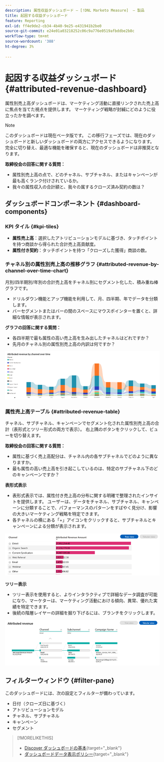 ```yaml
---
description: 属性収益ダッシュボード — [!DNL Marketo Measure]  — 製品
title: 起因する収益ダッシュボード
feature: Reporting
exl-id: ff4e9de2-cb34-4b40-9e25-e431941b2be0
source-git-commit: e24e01a03218252c06c9a776e0519afbddbe2b8c
workflow-type: tm+mt
source-wordcount: '388'
ht-degree: 3%

---
```


# 起因する収益ダッシュボード {#attributed-revenue-dashboard}

属性別売上高ダッシュボードは、マーケティング活動に直接リンクされた売上高に焦点を当てた視点を提供します。 マーケティング戦略が封緘にどのように役立ったかを調べます。

>[!NOTE]
>
>このダッシュボードは現在ベータ版です。 この移行フェーズでは、現在のダッシュボードと新しいダッシュボードの両方にアクセスできるようになります。 完全に切り替え、最適な機能を確保すると、現在のダッシュボードは非推奨となります。

**取締役会の回答に関する質問：**

* 属性別売上高の点で、どのチャネル、サブチャネル、またはキャンペーンが最も高くランク付けされているか。
* 我々の属性収入の合計額と、我々の属するクローズ済み契約の数は？

## ダッシュボードコンポーネント {#dashboard-components}

### KPI タイル {#kpi-tiles}

* **属性売上高**：選択したアトリビューションモデルに基づき、タッチポイントを持つ商談から得られた合計売上高貢献度。
* **属性付き契約**：タッチポイントを持つ「クローズした獲得」商談の数。

### チャネル別の属性別売上高の推移グラフ {#attributed-revenue-by-channel-over-time-chart}

月別/四半期別/年別の合計売上高をチャネル別にセグメント化した、積み重ね棒グラフです。

* ドリルダウン機能とアップ機能を利用して、月、四半期、年でデータを分類します。
* バーセグメントまたはバーの間のスペースにマウスポインターを置くと、詳細な情報が表示されます。

**グラフの回答に関する質問：**

* 各四半期で最も属性の高い売上高を生み出したチャネルはどれですか？
* 先月のチャネル別の属性別売上高の内訳は何ですか？

![](assets/attributed-revenue-dashboard-1.png)

### 属性売上高テーブル {#attributed-revenue-table}

チャネル、サブチャネル、キャンペーンでセグメント化された属性別売上高の合計（表形式とツリー形式の両方で表示）。 右上隅のボタンをクリックして、ビューを切り替えます。

**取締役会の回答に関する質問：**

* 属性に基づく売上高配分は、チャネル内の各サブチャネルでどのように異なりますか。
* 最も属性の高い売上高を引き起こしているのは、特定のサブチャネル下のどのキャンペーンですか？

**表形式表示**

* 表形式表示では、属性付き売上高の分布に関する明確で整理されたインサイトを提供します。 ユーザーは、データをチャネル、サブチャネル、キャンペーンに分類することで、パフォーマンスのパターンをすばやく見分け、影響の大きいマーケティング戦略を特定できます。
* 各チャネルの横にある「+」アイコンをクリックすると、サブチャネルとキャンペーンによる分類が表示されます。

![](assets/attributed-revenue-dashboard-2.png)

**ツリー表示**

* ツリー表示を使用すると、よりインタラクティブで詳細なデータ調査が可能になり、マーケターは、マーケティング活動における傾向、異常、優れた実績を特定できます。
* 後続の階層レイヤーの詳細を掘り下げるには、ブランチをクリックします。

![](assets/attributed-revenue-dashboard-3.png)

## フィルターウィンドウ {#filter-pane}

このダッシュボードには、次の設定とフィルターが備わっています。

* 日付（クローズ日に基づく）
* アトリビューションモデル
* チャネル、サブチャネル
* キャンペーン
* セグメント

>[!MORELIKETHIS]
>
>* [Discover ダッシュボードの基本](/help/marketo-measure-discover-ui/dashboards/discover-dashboard-basics.md){target="_blank"}
>* [ダッシュボードデータ表示ポリシー](/help/marketo-measure-discover-ui/dashboards/dashboard-data-visibility-policy.md){target="_blank"}

